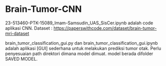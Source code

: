# Brain-Tumor-CNN
23-513460-PTK-15089_Imam-Samsudin_UAS_SisCer.ipynb adalah code aplikasi CNN.
Dataset : https://paperswithcode.com/dataset/brain-tumor-mri-dataset

brain_tumor_classification_gui.py dan brain_tumor_classification_gui.ipynb adalah aplikasi [GUI] sederhana untuk melakukan prediksi tumor otak.
Perlu penyesuaian path direktori dimana model dimuat. model berada difolder SAVED MODEL.
